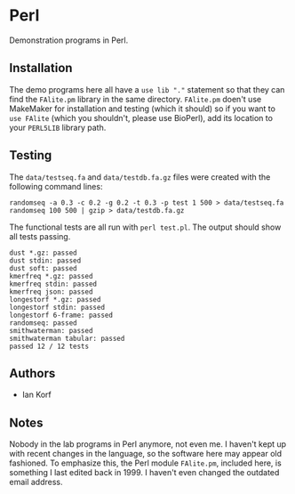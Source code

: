 Perl
====

Demonstration programs in Perl.


Installation
------------

The demo programs here all have a `use lib "."` statement so that they can find
the `FAlite.pm` library in the same directory. `FAlite.pm` doen't use MakeMaker
for installation and testing (which it should) so if you want to `use FAlite`
(which you shouldn't, please use BioPerl), add its location to your `PERL5LIB`
library path.


Testing
-------

The `data/testseq.fa` and `data/testdb.fa.gz` files were created with the
following command lines:

```
randomseq -a 0.3 -c 0.2 -g 0.2 -t 0.3 -p test 1 500 > data/testseq.fa
randomseq 100 500 | gzip > data/testdb.fa.gz
```

The functional tests are all run with `perl test.pl`. The output should show
all tests passing.

```
dust *.gz: passed
dust stdin: passed
dust soft: passed
kmerfreq *.gz: passed
kmerfreq stdin: passed
kmerfreq json: passed
longestorf *.gz: passed
longestorf stdin: passed
longestorf 6-frame: passed
randomseq: passed
smithwaterman: passed
smithwaterman tabular: passed
passed 12 / 12 tests
```


Authors
-------

+ Ian Korf


Notes
-----

Nobody in the lab programs in Perl anymore, not even me. I haven't kept up with
recent changes in the language, so the software here may appear old fashioned.
To emphasize this, the Perl module `FAlite.pm`, included here, is something I
last edited back in 1999. I haven't even changed the outdated email address.
